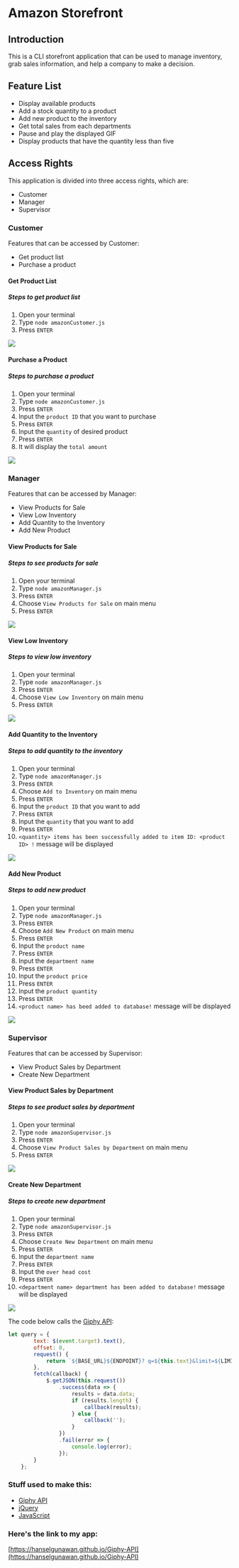 # Amazon Storefront

## Introduction
This is a CLI storefront application that can be used to manage inventory, grab sales information, and help a company to make a decision. 

## Feature List
 * Display available products
 * Add a stock quantity to a product
 * Add new product to the inventory
 * Get total sales from each departments
 * Pause and play the displayed GIF
 * Display products that have the quantity less than five

## Access Rights
This application is divided into three access rights, which are:
* Customer
* Manager
* Supervisor

### Customer
Features that can be accessed by Customer:
* Get product list
* Purchase a product

#### Get Product List
##### Steps to get product list
1. Open your terminal
2. Type `node amazonCustomer.js`
3. Press `ENTER`

![](https://imgur.com/txeMDxj.gif)

#### Purchase a Product
##### Steps to purchase a product
1. Open your terminal
2. Type `node amazonCustomer.js`
3. Press `ENTER`
4. Input the `product ID` that you want to purchase
5. Press `ENTER`
6. Input the `quantity` of desired product
7. Press `ENTER`
8. It will display the `total amount`

![](https://imgur.com/BtJBSKk.gif)

### Manager
Features that can be accessed by Manager:
* View Products for Sale
* View Low Inventory
* Add Quantity to the Inventory
* Add New Product

#### View Products for Sale
##### Steps to see products for sale
1. Open your terminal
2. Type `node amazonManager.js`
3. Press `ENTER`
4. Choose `View Products for Sale` on main menu
5. Press `ENTER`

![](https://imgur.com/Vp7zkpj.gif)

#### View Low Inventory
##### Steps to view low inventory
1. Open your terminal
2. Type `node amazonManager.js`
3. Press `ENTER`
4. Choose `View Low Inventory` on main menu
5. Press `ENTER`

![](https://imgur.com/YOP9FPp.gif)

#### Add Quantity to the Inventory
##### Steps to add quantity to the inventory
1. Open your terminal
2. Type `node amazonManager.js`
3. Press `ENTER`
4. Choose `Add to Inventory` on main menu
5. Press `ENTER`
6. Input the `product ID` that you want to add
7. Press `ENTER`
8. Input the `quantity` that you want to add
9. Press `ENTER`
10. `<quantity> items has been successfully added to item ID: <product ID> !` message will be displayed

![](https://imgur.com/PKnNGAi.gif)

#### Add New Product
##### Steps to add new product
1. Open your terminal
2. Type `node amazonManager.js`
3. Press `ENTER`
4. Choose `Add New Product` on main menu
5. Press `ENTER`
6. Input the `product name`
7. Press `ENTER`
8. Input the `department name`
9. Press `ENTER`
10. Input the `product price`
11. Press `ENTER`
12. Input the `product quantity`
13. Press `ENTER`
14. `<product name> has beed added to database!` message will be displayed

![](https://imgur.com/Fxm2Yqu.gif)

### Supervisor
Features that can be accessed by Supervisor:
* View Product Sales by Department
* Create New Department

#### View Product Sales by Department
##### Steps to see product sales by department
1. Open your terminal
2. Type `node amazonSupervisor.js`
3. Press `ENTER`
4. Choose `View Product Sales by Department` on main menu
5. Press `ENTER`

![](https://imgur.com/dMfbbcJ.gif)

#### Create New Department
##### Steps to create new department
1. Open your terminal
2. Type `node amazonSupervisor.js`
3. Press `ENTER`
4. Choose `Create New Department` on main menu
5. Press `ENTER`
6. Input the `department name`
7. Press `ENTER`
8. Input the `over head cost`
9. Press `ENTER`
10. `<department name> department has been added to database!` message will be displayed

![](https://imgur.com/JemjfVH.gif)

The code below calls the [Giphy API](https://developers.giphy.com/):

```javascript
let query = {
        text: $(event.target).text(),
        offset: 0,
        request() {
            return `${BASE_URL}${ENDPOINT}?	q=${this.text}&limit=${LIMIT}&offset=${this.offset}&api_key=${PUBLIC_KEY}`;
        },
        fetch(callback) {
            $.getJSON(this.request())
                .success(data => {
                    results = data.data;
                    if (results.length) {
                        callback(results);
                    } else {
                        callback('');
                    }
                })
                .fail(error => {
                    console.log(error);
                });
        }
    };
```

### Stuff used to make this:

 * [Giphy API](https://developers.giphy.com/)
 * [jQuery](https://api.jquery.com/)
 * [JavaScript](https://www.w3schools.com/js/)

### Here's the link to my app:

[https://hanselgunawan.github.io/Giphy-API](https://hanselgunawan.github.io/Giphy-API)

